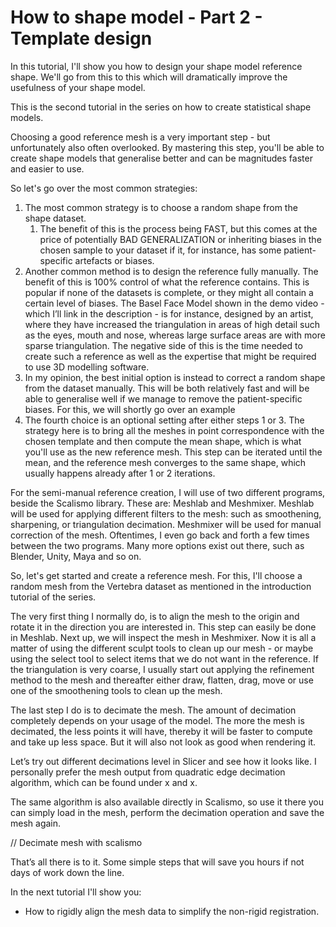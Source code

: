 # How to shape model - Part 2 - Template design

In this tutorial, I'll show you how to design your shape model reference shape. We'll go from this <noisy mesh extracted from image> to this <clean smooth triangulation> which will dramatically improve the usefulness of your shape model.

<!-- Hi and welcome to “Coding with Dennis” - my name is Dennis  -->
This is the second tutorial in the series on how to create statistical shape models. 

Choosing a good reference mesh is a very important step - but unfortunately also often overlooked. By mastering this step, you'll be able to create shape models that generalise better and can be magnitudes faster and easier to use.

So let's go over the most common strategies:
1. The most common strategy is to choose a random shape from the shape dataset.
    1. The benefit of this is the process being FAST, but this comes at the price of potentially BAD GENERALIZATION or inheriting biases in the chosen sample to your dataset if it, for instance, has some patient-specific artefacts or biases.
2. Another common method is to design the reference fully manually. The benefit of this is 100% control of what the reference contains. This is popular if none of the datasets is complete, or they might all contain a certain level of biases. The Basel Face Model shown in the demo video - which I’ll link in the description - is for instance, designed by an artist, where they have increased the triangulation in areas of high detail such as the eyes, mouth and nose, whereas large surface areas are with more sparse triangulation. The negative side of this is the time needed to create such a reference as well as the expertise that might be required to use 3D modelling software.
3. In my opinion, the best initial option is instead to correct a random shape from the dataset manually. This will be both relatively fast and will be able to generalise well if we manage to remove the patient-specific biases. For this, we will shortly go over an example
4. The fourth choice is an optional setting after either steps 1 or 3. The strategy here is to bring all the meshes in point correspondence with the chosen template and then compute the mean shape, which is what you'll use as the new reference mesh. This step can be iterated until the mean, and the reference mesh converges to the same shape, which usually happens already after 1 or 2 iterations.


For the semi-manual reference creation, I will use of two different programs, beside the Scalismo library. These are: Meshlab and Meshmixer. 
Meshlab will be used for applying different filters to the mesh: such as smoothening, sharpening, or triangulation decimation. 
Meshmixer will be used for manual correction of the mesh. Oftentimes, I even go back and forth a few times between the two programs. Many more options exist out there, such as Blender, Unity, Maya and so on. 

So, let's get started and create a reference mesh. For this, I'll choose a random mesh from the Vertebra dataset as mentioned in the introduction tutorial of the series.

The very first thing I normally do, is to align the mesh to the origin and rotate it in the direction you are interested in. This step can easily be done in Meshlab. Next up, we will inspect the mesh in Meshmixer. Now it is all a matter of using the different sculpt tools to clean up our mesh - or maybe using the select tool to select items that we do not want in the reference. If the triangulation is very coarse, I usually start out applying the refinement method to the mesh and thereafter either draw, flatten, drag, move or use one of the smoothening tools to clean up the mesh.

The last step I do is to decimate the mesh. The amount of decimation completely depends on your usage of the model. The more the mesh is decimated, the less points it will have, thereby it will be faster to compute and take up less space. But it will also not look as good when rendering it.

Let’s try out different decimations level in Slicer and see how it looks like. I personally prefer the mesh output from quadratic edge decimation algorithm, which can be found under x and x. 

The same algorithm is also available directly in Scalismo, so use it there you can simply load in the mesh, perform the decimation operation and save the mesh again. 

// Decimate mesh with scalismo

That’s all there is to it. Some simple steps that will save you hours if not days of work down the line.

In the next tutorial I'll show you:
* How to rigidly align the mesh data to simplify the non-rigid registration.

<!-- That was all for this video. Remember to give the video a like, comment below with your own shape model project and of course subscribe to the channel for more content like this.
See you in the next video! -->
